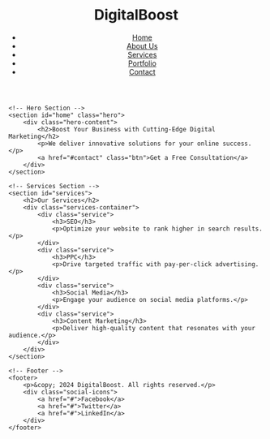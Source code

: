 <!DOCTYPE html>
<html lang="en">
<head>
    <meta charset="UTF-8">
    <meta name="viewport" content="width=device-width, initial-scale=1.0">
    <title>Digital Marketing Agency</title>
    <link rel="stylesheet" href="styles.css">
</head>
<body>
    <!-- Header -->
    <header>
        <div class="container">
            <h1 class="logo">Digital<span>Boost</span></h1>
            <nav>
                <ul>
                    <li><a href="#home">Home</a></li>
                    <li><a href="#about">About Us</a></li>
                    <li><a href="#services">Services</a></li>
                    <li><a href="#portfolio">Portfolio</a></li>
                    <li><a href="#contact">Contact</a></li>
                </ul>
            </nav>
        </div>
    </header>

    <!-- Hero Section -->
    <section id="home" class="hero">
        <div class="hero-content">
            <h2>Boost Your Business with Cutting-Edge Digital Marketing</h2>
            <p>We deliver innovative solutions for your online success.</p>
            <a href="#contact" class="btn">Get a Free Consultation</a>
        </div>
    </section>

    <!-- Services Section -->
    <section id="services">
        <h2>Our Services</h2>
        <div class="services-container">
            <div class="service">
                <h3>SEO</h3>
                <p>Optimize your website to rank higher in search results.</p>
            </div>
            <div class="service">
                <h3>PPC</h3>
                <p>Drive targeted traffic with pay-per-click advertising.</p>
            </div>
            <div class="service">
                <h3>Social Media</h3>
                <p>Engage your audience on social media platforms.</p>
            </div>
            <div class="service">
                <h3>Content Marketing</h3>
                <p>Deliver high-quality content that resonates with your audience.</p>
            </div>
        </div>
    </section>

    <!-- Footer -->
    <footer>
        <p>&copy; 2024 DigitalBoost. All rights reserved.</p>
        <div class="social-icons">
            <a href="#">Facebook</a>
            <a href="#">Twitter</a>
            <a href="#">LinkedIn</a>
        </div>
    </footer>
</body>
</html>

